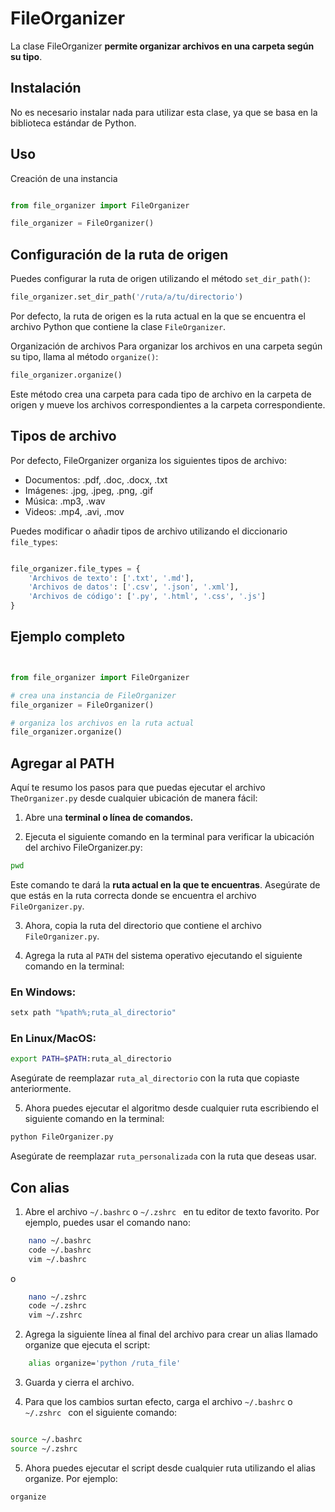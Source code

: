# FileOrganizer
La clase FileOrganizer **permite organizar archivos en una carpeta según su tipo**.

## Instalación
No es necesario instalar nada para utilizar esta clase, ya que se basa en la biblioteca estándar de Python.

## Uso
Creación de una instancia

```python

from file_organizer import FileOrganizer

file_organizer = FileOrganizer()

```

## Configuración de la ruta de origen
Puedes configurar la ruta de origen utilizando el método `set_dir_path()`:

```python
file_organizer.set_dir_path('/ruta/a/tu/directorio')

```

Por defecto, la ruta de origen es la ruta actual en la que se encuentra el archivo Python que contiene la clase `FileOrganizer`.

Organización de archivos
Para organizar los archivos en una carpeta según su tipo, llama al método `organize()`:

```python
file_organizer.organize()
```

Este método crea una carpeta para cada tipo de archivo en la carpeta de origen y mueve los archivos correspondientes a la carpeta correspondiente.

## Tipos de archivo
Por defecto, FileOrganizer organiza los siguientes tipos de archivo:

- Documentos: .pdf, .doc, .docx, .txt
- Imágenes: .jpg, .jpeg, .png, .gif
- Música: .mp3, .wav
- Videos: .mp4, .avi, .mov


Puedes modificar o añadir tipos de archivo utilizando el diccionario `file_types`:

```python

file_organizer.file_types = {
    'Archivos de texto': ['.txt', '.md'],
    'Archivos de datos': ['.csv', '.json', '.xml'],
    'Archivos de código': ['.py', '.html', '.css', '.js']
}


```

## Ejemplo completo
```python


from file_organizer import FileOrganizer

# crea una instancia de FileOrganizer
file_organizer = FileOrganizer()

# organiza los archivos en la ruta actual
file_organizer.organize()


```

## Agregar al PATH
Aquí te resumo los pasos para que puedas ejecutar el archivo `TheOrganizer.py` desde cualquier ubicación de manera fácil:

1. Abre una **terminal o línea de comandos.**

2. Ejecuta el siguiente comando en la terminal para verificar la ubicación del archivo FileOrganizer.py:

```bash
pwd

```
Este comando te dará la **ruta actual en la que te encuentras**. Asegúrate de que estás en la ruta correcta donde se encuentra el archivo `FileOrganizer.py`.

3. Ahora, copia la ruta del directorio que contiene el archivo `FileOrganizer.py`.

4. Agrega la ruta al `PATH` del sistema operativo ejecutando el siguiente comando en la terminal:

### En Windows:
```bash
setx path "%path%;ruta_al_directorio"


```

### En Linux/MacOS:
```bash
export PATH=$PATH:ruta_al_directorio

```
Asegúrate de reemplazar `ruta_al_directorio` con la ruta que copiaste anteriormente.

5. Ahora puedes ejecutar el algoritmo desde cualquier ruta escribiendo el siguiente comando en la terminal:

```bash
python FileOrganizer.py

```
Asegúrate de reemplazar `ruta_personalizada` con la ruta que deseas usar.


## Con  alias

1. Abre el archivo `~/.bashrc` o `~/.zshrc ` en tu editor de texto favorito. Por ejemplo, puedes usar el comando nano:
```bash
    nano ~/.bashrc
    code ~/.bashrc
    vim ~/.bashrc
```
o

```bash
    nano ~/.zshrc
    code ~/.zshrc
    vim ~/.zshrc
```

2. Agrega la siguiente línea al final del archivo para crear un alias llamado organize que ejecuta el script:

```bash
    alias organize='python /ruta_file'

```
3. Guarda y cierra el archivo.

4. Para que los cambios surtan efecto, carga el archivo `~/.bashrc`  o  `~/.zshrc ` con el siguiente comando:

```bash

source ~/.bashrc
source ~/.zshrc 
```

5. Ahora puedes ejecutar el script desde cualquier ruta utilizando el alias organize. Por ejemplo:
```bash
organize 
```



